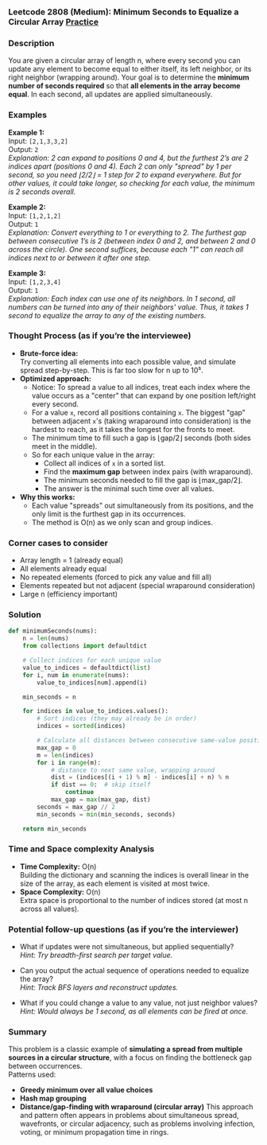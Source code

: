 ### Leetcode 2808 (Medium): Minimum Seconds to Equalize a Circular Array [Practice](https://leetcode.com/problems/minimum-seconds-to-equalize-a-circular-array)

### Description  
You are given a circular array of length n, where every second you can update any element to become equal to either itself, its left neighbor, or its right neighbor (wrapping around).
Your goal is to determine the **minimum number of seconds required** so that **all elements in the array become equal**.
In each second, all updates are applied simultaneously.

### Examples  

**Example 1:**  
Input: `[2,1,3,3,2]`  
Output: `2`  
*Explanation: 2 can expand to positions 0 and 4, but the furthest 2’s are 2 indices apart (positions 0 and 4). Each 2 can only "spread" by 1 per second, so you need ⌊2/2⌋ = 1 step for 2 to expand everywhere. But for other values, it could take longer, so checking for each value, the minimum is 2 seconds overall.*

**Example 2:**  
Input: `[1,2,1,2]`  
Output: `1`  
*Explanation: Convert everything to 1 or everything to 2. The furthest gap between consecutive 1’s is 2 (between index 0 and 2, and between 2 and 0 across the circle). One second suffices, because each "1" can reach all indices next to or between it after one step.*

**Example 3:**  
Input: `[1,2,3,4]`  
Output: `1`  
*Explanation: Each index can use one of its neighbors. In 1 second, all numbers can be turned into any of their neighbors' value. Thus, it takes 1 second to equalize the array to any of the existing numbers.*

### Thought Process (as if you’re the interviewee)  

- **Brute-force idea:**  
  Try converting all elements into each possible value, and simulate spread step-by-step. This is far too slow for n up to 10⁵.
- **Optimized approach:**  
  - Notice: To spread a value to all indices, treat each index where the value occurs as a "center" that can expand by one position left/right every second.
  - For a value `x`, record all positions containing `x`. The biggest "gap" between adjacent `x`'s (taking wraparound into consideration) is the hardest to reach, as it takes the longest for the fronts to meet.
  - The minimum time to fill such a gap is ⌊gap/2⌋ seconds (both sides meet in the middle).
  - So for each unique value in the array:
    - Collect all indices of `x` in a sorted list.
    - Find the **maximum gap** between index pairs (with wraparound).
    - The minimum seconds needed to fill the gap is ⌊max_gap/2⌋.
    - The answer is the minimal such time over all values.
- **Why this works:**  
  - Each value "spreads" out simultaneously from its positions, and the only limit is the furthest gap in its occurrences.
  - The method is O(n) as we only scan and group indices.

### Corner cases to consider  
- Array length = 1 (already equal)
- All elements already equal
- No repeated elements (forced to pick any value and fill all)
- Elements repeated but not adjacent (special wraparound consideration)
- Large n (efficiency important)

### Solution

```python
def minimumSeconds(nums):
    n = len(nums)
    from collections import defaultdict

    # Collect indices for each unique value
    value_to_indices = defaultdict(list)
    for i, num in enumerate(nums):
        value_to_indices[num].append(i)

    min_seconds = n

    for indices in value_to_indices.values():
        # Sort indices (they may already be in order)
        indices = sorted(indices)

        # Calculate all distances between consecutive same-value positions, with wraparound
        max_gap = 0
        m = len(indices)
        for i in range(m):
            # distance to next same value, wrapping around
            dist = (indices[(i + 1) % m] - indices[i] + n) % n
            if dist == 0:  # skip itself
                continue
            max_gap = max(max_gap, dist)
        seconds = max_gap // 2
        min_seconds = min(min_seconds, seconds)

    return min_seconds
```

### Time and Space complexity Analysis  

- **Time Complexity:** O(n)  
  Building the dictionary and scanning the indices is overall linear in the size of the array, as each element is visited at most twice.
- **Space Complexity:** O(n)  
  Extra space is proportional to the number of indices stored (at most n across all values).

### Potential follow-up questions (as if you’re the interviewer)  

- What if updates were not simultaneous, but applied sequentially?  
  *Hint: Try breadth-first search per target value.*

- Can you output the actual sequence of operations needed to equalize the array?  
  *Hint: Track BFS layers and reconstruct updates.*

- What if you could change a value to any value, not just neighbor values?  
  *Hint: Would always be 1 second, as all elements can be fired at once.*

### Summary
This problem is a classic example of **simulating a spread from multiple sources in a circular structure**, with a focus on finding the bottleneck gap between occurrences.  
Patterns used:  
- **Greedy minimum over all value choices**
- **Hash map grouping**
- **Distance/gap-finding with wraparound (circular array)**
This approach and pattern often appears in problems about simultaneous spread, wavefronts, or circular adjacency, such as problems involving infection, voting, or minimum propagation time in rings.